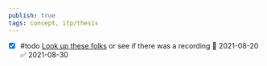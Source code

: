 ```yaml
---
publish: true
tags: concept, itp/thesis
---
```

- [x] #todo [Look up these folks](https://www.perc.org.uk/project_posts/speculative-storytelling-for-positive-diverse-futures-28th-june-7-9pm/) or see if there was a recording 📅 2021-08-20 ✅ 2021-08-30
